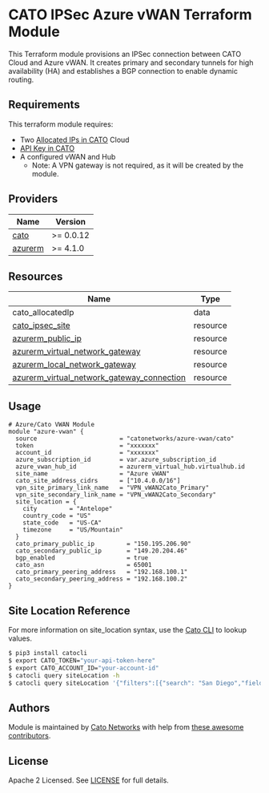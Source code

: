 # CATO IPSec Azure vWAN Terraform Module
This Terraform module provisions an IPSec connection between CATO Cloud and Azure vWAN. It creates primary and secondary tunnels for high availability (HA) and establishes a BGP connection to enable dynamic routing.

## Requirements
This terraform module requires:
- Two [Allocated IPs in CATO](https://support.catonetworks.com/hc/en-us/articles/4413273467153-Allocating-IP-Addresses-for-the-Account) Cloud
- [API Key in CATO](https://support.catonetworks.com/hc/en-us/articles/4413280536081-Generating-API-Keys-for-the-Cato-API)
- A configured vWAN and Hub
  - Note: A VPN gateway is not required, as it will be created by the module. 

## Providers

| Name                                                   | Version   |
|--------------------------------------------------------|-----------|
| <a name="provider_cato"></a> [cato](https://registry.terraform.io/providers/catonetworks/cato/latest)    | >= 0.0.12 |
| <a name="provider_azure"></a> [azurerm](https://registry.terraform.io/providers/hashicorp/azurerm/latest) | >= 4.1.0  | 

## Resources

| Name                                           | Type     |
|------------------------------------------------|----------|
| cato_allocatedIp                               | data     |
| [cato_ipsec_site](https://registry.terraform.io/providers/catonetworks/cato/latest/docs/resources/ipsec_site)                            | resource |
| [azurerm_public_ip](https://registry.terraform.io/providers/hashicorp/azurerm/latest/docs/resources/public_ip)                          | resource |
| [azurerm_virtual_network_gateway](https://registry.terraform.io/providers/hashicorp/azurerm/latest/docs/resources/virtual_network_gateway)            | resource |
| [azurerm_local_network_gateway](https://registry.terraform.io/providers/hashicorp/azurerm/latest/docs/resources/local_network_gateway)              | resource |
| [azurerm_virtual_network_gateway_connection](https://registry.terraform.io/providers/hashicorp/azurerm/latest/docs/resources/virtual_network_gateway_connection) | resource |

## Usage

```hcl
# Azure/Cato VWAN Module
module "azure-vwan" {
  source                       = "catonetworks/azure-vwan/cato"
  token                        = "xxxxxxx"
  account_id                   = "xxxxxxx"
  azure_subscription_id        = var.azure_subscription_id
  azure_vwan_hub_id            = azurerm_virtual_hub.virtualhub.id
  site_name                    = "Azure vWAN"
  cato_site_address_cidrs      = ["10.4.0.0/16"]
  vpn_site_primary_link_name   = "VPN_vWAN2Cato_Primary"
  vpn_site_secondary_link_name = "VPN_vWAN2Cato_Secondary"
  site_location = {
    city         = "Antelope"
    country_code = "US"
    state_code   = "US-CA"
    timezone     = "US/Mountain"
  }
  cato_primary_public_ip         = "150.195.206.90"
  cato_secondary_public_ip       = "149.20.204.46"
  bgp_enabled                    = true
  cato_asn                       = 65001
  cato_primary_peering_address   = "192.168.100.1"
  cato_secondary_peering_address = "192.168.100.2"
}
```

## Site Location Reference

For more information on site_location syntax, use the [Cato CLI](https://github.com/catonetworks/cato-cli) to lookup values.

```bash
$ pip3 install catocli
$ export CATO_TOKEN="your-api-token-here"
$ export CATO_ACCOUNT_ID="your-account-id"
$ catocli query siteLocation -h
$ catocli query siteLocation '{"filters":[{"search": "San Diego","field":"city","operation":"exact"}]}' -p
```


## Authors

Module is maintained by [Cato Networks](https://github.com/catonetworks) with help from [these awesome contributors](https://github.com/catonetworks/terraform-cato-ipsec-aws/graphs/contributors).

## License

Apache 2 Licensed. See [LICENSE](https://github.com/catonetworks/terraform-cato-ipsec-aws/tree/master/LICENSE) for full details.
